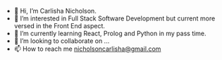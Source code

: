 - 👋 Hi, I’m Carlisha Nicholson.
- 👀 I’m interested in Full Stack Software Development but current more versed in the Front End aspect.
- 🌱 I’m currently learning React, Prolog and Python in my pass time.
- 💞️ I’m looking to collaborate on ...
- 📫 How to reach me nicholsoncarlisha@gmail.com

<!---
Sydonnah/Sydonnah is a ✨ special ✨ repository because its `README.md` (this file) appears on your GitHub profile.
You can click the Preview link to take a look at your changes.
--->
